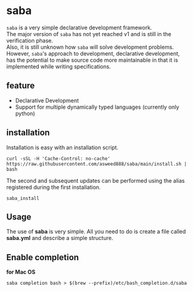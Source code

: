 # saba

`saba` is a very simple declarative development framework.  
The major version of `saba` has not yet reached v1 and is still in the verification phase.  
Also, it is still unknown how `saba` will solve development problems.  
However, `saba`'s approach to development, declarative development,   
has the potential to make source code more maintainable in that it is implemented while writing specifications.

## feature

- Declarative Development
- Support for multiple dynamically typed languages (currently only python)

## installation
Installation is easy with an installation script.
```
curl -sSL -H 'Cache-Control: no-cache' https://raw.githubusercontent.com/asweed888/saba/main/install.sh | bash
```

The second and subsequent updates can be performed using the alias registered during the first installation.
```
saba_install
```

## Usage
The use of **saba** is very simple.
All you need to do is create a file called **saba.yml** and describe a simple structure.

## Enable completion

**for Mac OS**

```
saba completion bash > $(brew --prefix)/etc/bash_completion.d/saba
```
